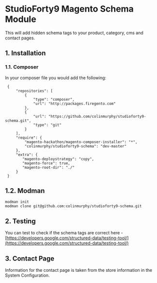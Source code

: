 # StudioForty9 Magento Schema Module

This will add hidden schema tags to your product, category, cms and contact pages.

## 1. Installation

### 1.1. Composer

In your composer file you would add the following:

     {
         "repositories": [
             {
                 "type": "composer",
                 "url": "http://packages.firegento.com"
             },
             {
                 "url": "https://github.com/colinmurphy/studioforty9-schema.git",
                 "type": "git"
             }
         ],
         "require": {
             "magento-hackathon/magento-composer-installer": "*",
             "colinmurphy/studioforty9-schema": "dev-master"
         },
         "extra": {
            "magento-deploystrategy": "copy",
            "magento-force": true,
            "magento-root-dir": "./"
         }
     }


## 1.2. Modman
    
    modman init
    modman clone git@github.com:colinmurphy/studioforty9-schema.git


## 2. Testing

You can test to check if the schema tags are correct here - [https://developers.google.com/structured-data/testing-tool/](https://developers.google.com/structured-data/testing-tool/)

## 3. Contact Page

Information for the contact page is taken from the store information in the System Configuration.